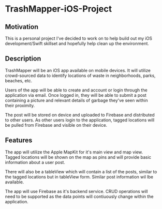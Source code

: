 # TrashMapper-iOS-Project

## Motivation 

This is a personal project I've decided to work on to help build out my iOS development/Swift skillset and hopefully help clean up the environment.


## Description

TrashMapper will be an iOS app available on mobile devices. It will utilize crowd-sourced data to identify locations of waste in neighborhoods, parks, beaches, etc.

Users of the app will be able to create and account or login through the application via email. Once logged in, they will be able to submit a post containing a picture and relevant details of garbage they've seen within their proximity.

The post will be stored on device and uploaded to Firebase and distributed to other users. As other users login to the application, tagged locations will be pulled from Firebase and visible on their device. 

## Features 

The app will utilize the Apple MapKit for it's main view and map view. Tagged locations will be shown on the map as pins and will provide basic information about a user post.

There will also be a tableView which will contain a list of the posts, similar to the tagged locations but in tableView form. Similar post information wil lbe available.

The app will use Firebase as it's backend service. CRUD operations will need to be supported as the data points will contiuously change within the application.

